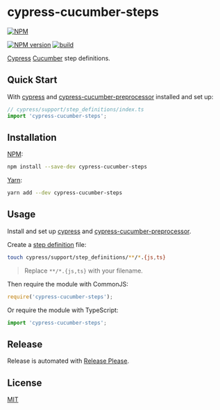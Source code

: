 # cypress-cucumber-steps

[![NPM](https://nodei.co/npm/cypress-cucumber-steps.png)](https://nodei.co/npm/cypress-cucumber-steps/)

[![NPM version](https://img.shields.io/npm/v/cypress-cucumber-steps.svg)](https://www.npmjs.com/package/cypress-cucumber-steps)
[![build](https://github.com/remarkablemark/cypress-cucumber-steps/actions/workflows/build.yml/badge.svg)](https://github.com/remarkablemark/cypress-cucumber-steps/actions/workflows/build.yml)

[Cypress](https://www.cypress.io/) [Cucumber](https://github.com/badeball/cypress-cucumber-preprocessor) step definitions.

## Quick Start

With [cypress](https://docs.cypress.io/guides/getting-started/installing-cypress) and [cypress-cucumber-preprocessor](https://github.com/badeball/cypress-cucumber-preprocessor/blob/master/docs/quick-start.md) installed and set up:

```ts
// cypress/support/step_definitions/index.ts
import 'cypress-cucumber-steps';
```

## Installation

[NPM](https://www.npmjs.com/package/cypress-cucumber-steps):

```sh
npm install --save-dev cypress-cucumber-steps
```

[Yarn](https://yarnpkg.com/package/cypress-cucumber-steps):

```sh
yarn add --dev cypress-cucumber-steps
```

## Usage

Install and set up [cypress](https://docs.cypress.io/guides/getting-started/installing-cypress) and [cypress-cucumber-preprocessor](https://github.com/badeball/cypress-cucumber-preprocessor/blob/master/docs/quick-start.md).

Create a [step definition](https://github.com/badeball/cypress-cucumber-preprocessor/blob/master/docs/step-definitions.md) file:

```sh
touch cypress/support/step_definitions/**/*.{js,ts}
```

> Replace `**/*.{js,ts}` with your filename.

Then require the module with CommonJS:

```js
require('cypress-cucumber-steps');
```

Or require the module with TypeScript:

```ts
import 'cypress-cucumber-steps';
```

## Release

Release is automated with [Release Please](https://github.com/googleapis/release-please).

## License

[MIT](https://github.com/remarkablemark/cypress-cucumber-steps/blob/master/LICENSE)

